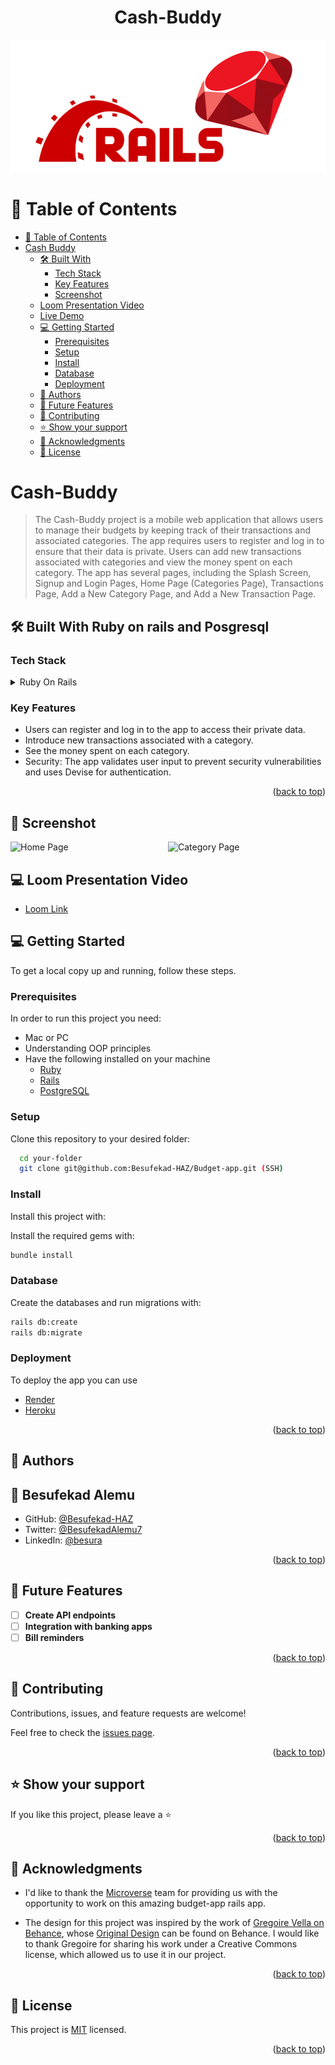 <a name="readme-top"></a>
<h1 align='center'> Cash-Buddy</h1>

![Ruby on rails](image.png)

# 📗 Table of Contents

- [📗 Table of Contents](#-table-of-contents)
- [ Cash Buddy ](#-cash-buddy)
  - [🛠 Built With ](#-built-with-)
    - [Tech Stack ](#tech-stack-)
    - [Key Features ](#key-features-)
    - [Screenshot](#screenshot)
  - [Loom Presentation Video](#loom-video)
  - [Live Demo](#live-demo)
  - [💻 Getting Started ](#-getting-started-)
    - [Prerequisites](#prerequisites)
    - [Setup](#setup)
    - [Install](#install)
    - [Database](#database)
    - [Deployment](#deployment)
  - [👥 Authors ](#-authors-)
  - [🔭 Future Features ](#-future-features-)
  - [🤝 Contributing ](#-contributing-)
  - [⭐️ Show your support ](#️-show-your-support-)
  - [🙏 Acknowledgments ](#-acknowledgments-)
  - [📝 License ](#-license-)

<!-- PROJECT DESCRIPTION -->

# Cash-Buddy <a name="about-project"></a>
> The Cash-Buddy project is a mobile web application that allows users to manage their budgets by keeping track of their transactions and associated categories. The app requires users to register and log in to ensure that their data is private. Users can add new transactions associated with categories and view the money spent on each category. The app has several pages, including the Splash Screen, Signup and Login Pages, Home Page (Categories Page), Transactions Page, Add a New Category Page, and Add a New Transaction Page.


## 🛠 Built With <a name="built-with">Ruby on rails and Posgresql</a>
### Tech Stack <a name="tech-stack"></a>

<details>
  <summary>Ruby On Rails</summary>
  <ul>
    <li><a href="">Postgresql</a></li>
  </ul>
</details>

<!-- Features -->

### Key Features <a name="key-features"></a>

- Users can register and log in to the app to access their private data.
- Introduce new transactions associated with a category.
- See the money spent on each category.
- Security: The app validates user input to prevent security vulnerabilities and uses Devise for authentication.

<p align="right">(<a href="#readme-top">back to top</a>)</p>


## 🚀 Screenshot <a name="screenshot"></a>

<div style="display: flex; width: auto; justify-content: center; margin: 0 auto;">
  <img src="https://github.com/Besufekad-HAZ/Budget-app/assets/23375153/f32dd320-d42e-43d6-a832-37e328910b01" alt="Home Page" style="width: 50%;">
  <br />
  <img src="https://github.com/Besufekad-HAZ/Budget-app/assets/23375153/3e10cc84-0581-4b3d-bf36-5e132090bb42" alt="Category Page" style="width: 50%;">
</div>

## 💻 Loom Presentation Video <a name="loom-video"></a>

- [Loom Link](https://www.loom.com/share/94fecffcd31e42e0b81826360b23b6a2)

<!-- GETTING STARTED -->

## 💻 Getting Started <a name="getting-started"></a>

To get a local copy up and running, follow these steps.

### Prerequisites

In order to run this project you need:

- Mac or PC
- Understanding OOP principles
- Have the following installed on your machine
    - [Ruby](https://www.ruby-lang.org/en/)
    - [Rails](https://rubyonrails.org/)
    - [PostgreSQL](https://www.postgresql.org/)

### Setup

Clone this repository to your desired folder:

```sh
  cd your-folder
  git clone git@github.com:Besufekad-HAZ/Budget-app.git (SSH)
```

### Install

Install this project with:

Install the required gems with:

```sh
bundle install
```

### Database

Create the databases and run migrations with:

```sh
rails db:create
rails db:migrate
```


### Deployment

To deploy the app you can use

- [Render](https://www.render.com/)
- [Heroku](https://www.heroku.com/)

<p align="right">(<a href="#readme-top">back to top</a>)</p>

<!-- AUTHORS -->

## 👥 Authors <a name="authors"></a>


## <a> 👤 Besufekad Alemu </a>

- GitHub: [@Besufekad-HAZ](https://github.com/Besufekad-HAZ)
- Twitter: [@BesufekadAlemu7](https://twitter.com/BesufekadAlemu7)
- LinkedIn: [@besura](www.linkedin.com/in/besura)

<p align="right">(<a href="#readme-top">back to top</a>)</p>

<!-- FUTURE FEATURES -->

## 🔭 Future Features <a name="future-features"></a>

- [ ] **Create API endpoints**
- [ ] **Integration with banking apps**
- [ ] **Bill reminders**

<p align="right">(<a href="#readme-top">back to top</a>)</p>

<!-- CONTRIBUTING -->

## 🤝 Contributing <a name="contributing"></a>

Contributions, issues, and feature requests are welcome!

Feel free to check the [issues page](https://github.com/Besufekad-HAZ/Budget-app/issues).

<p align="right">(<a href="#readme-top">back to top</a>)</p>

<!-- SUPPORT -->

## ⭐️ Show your support <a name="support"></a>

If you like this project, please leave a ⭐️

<p align="right">(<a href="#readme-top">back to top</a>)</p>

<!-- ACKNOWLEDGEMENTS -->

## 🙏 Acknowledgments <a name="acknowledgements"></a>

- I'd like to thank the [Microverse](https://www.microverse.org/) team for providing us with the opportunity to work on this amazing budget-app rails app.

- The design for this project was inspired by the work of [Gregoire Vella on Behance](https://www.behance.net/gregoirevella), whose [Original Design](https://www.behance.net/gallery/19759151/Snapscan-iOs-design-and-branding?tracking_source=) can be found on Behance. I would like to thank Gregoire for sharing his work under a Creative Commons license, which allowed us to use it in our project.

<p align="right">(<a href="#readme-top">back to top</a>)</p>

## 📝 License <a name="license"></a>

This project is [MIT](https://github.com/Besufekad-HAZ/Budget-app/blob/dev/LICENSE) licensed.

<p align="right">(<a href="#readme-top">back to top</a>)</p>
